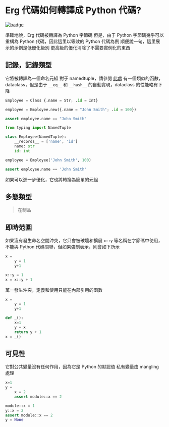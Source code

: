 # Erg 代碼如何轉譯成 Python 代碼?

[![badge](https://img.shields.io/endpoint.svg?url=https%3A%2F%2Fgezf7g7pd5.execute-api.ap-northeast-1.amazonaws.com%2Fdefault%2Fsource_up_to_date%3Fowner%3Derg-lang%26repos%3Derg%26ref%3Dmain%26path%3Ddoc/EN/compiler/transpile.md%26commit_hash%3D06f8edc9e2c0cee34f6396fd7c64ec834ffb5352)](https://gezf7g7pd5.execute-api.ap-northeast-1.amazonaws.com/default/source_up_to_date?owner=erg-lang&repos=erg&ref=main&path=doc/EN/compiler/transpile.md&commit_hash=06f8edc9e2c0cee34f6396fd7c64ec834ffb5352)

準確地說，Erg 代碼被轉譯為 Python 字節碼
但是，由于 Python 字節碼幾乎可以重構為 Python 代碼，因此這里以等效的 Python 代碼為例
順便說一句，這里展示的示例是低優化級別
更高級的優化消除了不需要實例化的東西

## 記錄，記錄類型

它將被轉譯為一個命名元組
對于 namedtuple，請參閱 [此處](https://docs.python.jp/3/library/collections.html#collections.namedtuple)
有一個類似的函數，dataclass，但是由于 `__eq__` 和 `__hash__` 的自動實現，dataclass 的性能略有下降

```python
Employee = Class {.name = Str; .id = Int}

employee = Employee.new({.name = "John Smith"; .id = 100})

assert employee.name == "John Smith"
```

```python
from typing import NamedTuple

class Employee(NamedTuple):
    __records__ = ['name', 'id']
    name: str
    id: int

employee = Employee('John Smith', 100)

assert employee.name == 'John Smith'
```

如果可以進一步優化，它也將轉換為簡單的元組

## 多態類型

> 在制品

## 即時范圍

如果沒有發生命名空間沖突，它只會被破壞和擴展
`x::y` 等名稱在字節碼中使用，不能與 Python 代碼關聯，但如果強制表示，則會如下所示

```python
x =
    y = 1
    y+1
```

```python
x::y = 1
x = x::y + 1
```

萬一發生沖突，定義和使用只能在內部引用的函數

```python
x =
    y = 1
    y+1
```

```python
def _():
    x=1
    y = x
    return y + 1
x = _()
```

## 可見性

它對公共變量沒有任何作用，因為它是 Python 的默認值
私有變量由 mangling 處理

```python
x=1
y =
    x = 2
    assert module::x == 2
```

```python
module::x = 1
y::x = 2
assert module::x == 2
y = None
```